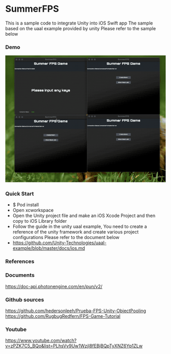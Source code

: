 # SummerFPS

This is a sample code to integrate Unity into iOS Swift app
The sample based on the uaal example provided by unity
Please refer to the sample below

### Demo
![](https://github.com/superbderrick/SummerFPS/blob/main/demo.gif?raw=true)

### Quick Start 

- $ Pod install
- Open xcworkspace
- Open the Unity project file and make an iOS Xcode Project and then copy to iOS Library folder
- Follow the guide in the unity uaal example, You need to create a reference of the unity framework and create various project configurations
 Please refer to the document below
 - https://github.com/Unity-Technologies/uaal-example/blob/master/docs/ios.md

### References

### Documents
https://doc-api.photonengine.com/en/pun/v2/

### Github sources
https://github.com/hedersonleeh/Prueba-FPS-Unity-ObjectPooling
https://github.com/RugbugRedfern/FPS-Game-Tutorial

### Youtube
https://www.youtube.com/watch?v=zPZK7C5_BQo&list=PLhsVv9Uw1WzjI8fEBjBQpTyXNZ6Yp1ZLw
